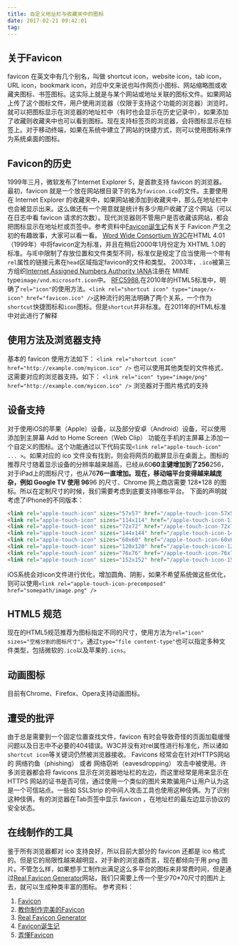 ```yaml
---
title: 自定义地址栏与收藏夹中的图标
date: 2017-02-21 09:42:01
tag: 
---
```



## 关于Favicon
favicon 在英文中有几个别名，叫做 shortcut icon，website icon，tab icon，URL icon，bookmark icon，对应中文来说也叫作网页小图标、网站缩略图或收藏夹图标、书签图标。这实际上就是与某个网站或地址关联的图标文件。如果网站上传了这个图标文件，用户使用浏览器（仅限于支持这个功能的浏览器）浏览时，就可以把图标显示在浏览器的地址栏中（有时也会显示在历史记录中），如果添加了收藏则收藏夹中也可以看到图标。现在支持标签页的浏览器，会将图标显示在标签上。对于移动终端，如果在系统中建立了网站的快捷方式，则可以使用图标来作为系统桌面的图标。

## Favicon的历史
1999年三月，微软发布了Internet Explorer 5，是首款支持 favicon 的浏览器。最初，favicon 就是一个放在网站根目录下的名为```favicon.ico```的文件。主要使用在 Internet Explorer 的收藏夹中，如果网站被添加到收藏夹中，那么在地址栏中也会被显示出来。这么做还有一个用意就是统计有多少用户收藏了这个网站（可以在日志中看 favicon 请求的次数）。现代浏览器则不管用户是否收藏该网站，都会把图标显示在地址栏或页签中。参考资料中[Favicon诞生记](https://zhuanlan.zhihu.com/p/19989351)有关于 Favicon 产生之初的有趣故事，大家可以看一看。
[Word Wide Consortium W3C](https://en.wikipedia.org/wiki/World_Wide_Web_Consortium)在HTML 4.01（1999年）中将favicon定为标准，并且在稍后2000年1月份定为 XHTML 1.0的标准。与IE中限制了存放位置和文件类型不同，标准仅是规定了应当使用一个带有```rel```属性的链接元素在```head```区域指定favicon的文件和类型。
2003年，```.ico```被第三方组织[Internet Assigned Numbers Authority IANA](https://en.wikipedia.org/wiki/Internet_Assigned_Numbers_Authority)注册在 MIME type```image/vnd.microsoft.icon```中。
[RFC5988](https://tools.ietf.org/html/rfc5988),在2010年的HTML5标准中，明确了```rel="icon"```的使用方法。```<link rel="shortcut icon" type="image/x-icon" href="favicon.ico" />```这种流行的用法明确了两个关系，一个作为```shortcut```快捷图标和```icon```图标。但是```shortcut```并非标准。在2011年的HTML标准中对此进行了解释

## 使用方法及浏览器支持
基本的 favicon 使用方法如下：
```<link rel="shortcut icon" href="http://example.com/myicon.ico" />```
也可以使用其他类型的文件格式，这需要对应的浏览器支持。如下：
```<link rel="icon" type="image/png" href="http://example.com/myicon.ico" />```
浏览器对于图片格式的支持


## 设备支持
对于使用iOS的苹果（Apple）设备，以及部分安卓（Android）设备，可以使用 添加到主屏幕 Add to Home Screen（Web Clip） 功能在手机的主屏幕上添加一个自定义的图标。这个功能通过以下代码实现```<link rel="apple-touch-icon" ... >```。如果对应的 ico 文件没有找到，则会将网页的截屏显示在桌面上。图标的推荐尺寸随着显示设备的分辨率越来越高，已经从60**60主键增加到了256**256，对于iPad上的图标尺寸，也从76**76一直增加。现在，移动端平台变得越来越庞杂，例如 Google TV 使用 96**96 的尺寸、Chrome 网上商店需要 128*128 的图标。所以在定制尺寸的时候，我们需要考虑到底要支持哪些平台。
下面的声明就考虑了iPhone的不同版本：
```html
<link rel="apple-touch-icon" sizes="57x57" href="/apple-touch-icon-57x57.png"> 
<link rel="apple-touch-icon" sizes="114x114" href="/apple-touch-icon-114x114.png"> 
<link rel="apple-touch-icon" sizes="72x72" href="/apple-touch-icon-72x72.png"> 
<link rel="apple-touch-icon" sizes="144x144" href="/apple-touch-icon-144x144.png"> 
<link rel="apple-touch-icon" sizes="60x60" href="/apple-touch-icon-60x60.png"> 
<link rel="apple-touch-icon" sizes="120x120" href="/apple-touch-icon-120x120.png"> 
<link rel="apple-touch-icon" sizes="76x76" href="/apple-touch-icon-76x76.png"> 
<link rel="apple-touch-icon" sizes="152x152" href="/apple-touch-icon-152x152.png">
```
iOS系统会对icon文件进行优化，增加圆角、阴影，如果不希望系统做这些优化，则可以使用```<link rel="apple-touch-icon-precomposed" href="somepath/image.png" />```

## HTML5 规范
现在的HTML5规范推荐为图标指定不同的尺寸，使用方法为```rel="icon" sizes="空格分割的图标尺寸"```。通过```type="file content-type"```也可以指定多种文件类型，包括微软的```.ico```以及苹果的```.icns```。

## 动画图标
目前有Chrome、Firefox、Opera支持动画图标。

## 遭受的批评
由于总是需要到一个固定位置查找文件，favicon 有时会导致奇怪的页面加载缓慢问题以及日志中不必要的404错误。W3C并没有对rel属性进行标准化，所以诸如```shortcut icon```等关键词仍然被浏览器接收。
Favicons 经常会在针对HTTPS网站的 网络钓鱼（phishing） 或者 网络窃听（eavesdropping） 攻击中被使用。许多浏览器都会将 favicons 显示在浏览器地址栏的左边，而这里经常是用来显示在 HTTPS 网站的证书是否可信，通过使用一个类似的图片来欺骗用户让用户认为这是一个可信站点。一些如 SSLStrip 的中间人攻击工具也使用这种伎俩。为了识别这种伎俩，有的浏览器在Tab页签中显示 favicon ，在地址栏的最左边显示协议的安全状态。

## 在线制作的工具
鉴于所有浏览器都对 ico 支持良好，所以目前大部分的 favicon 还都是 ico 格式的。但是它的局限性越来越明显，对于新的浏览器而言，现在都倾向于用 png 图片。不管怎么样，如果想手工制作出满足这么多平台的图标来非常费时间，但是通过[Real Favicon Generator](http://realfavicongenerator.net/)网站，我们只需要上传一个至少70*70尺寸的图片上去，就可以生成种类丰富的图标。
参考资料：

1. [Favicon](https://en.wikipedia.org/wiki/Favicon)
2. [教你制作完美的Favicon](http://www.wenwenyun.com/w3c/design/2014/1126/3400.html)
3. [Real Favicon Generator](http://realfavicongenerator.net/)
4. [Favicon诞生记](https://zhuanlan.zhihu.com/p/19989351)
5. [弄懂Favicon](http://www.w3cplus.com/css/understand-the-favicon.html)












